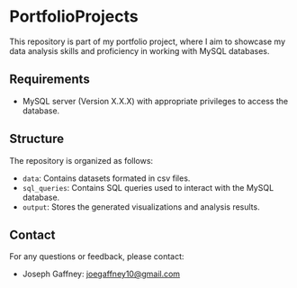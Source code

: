 # PortfolioProjects
This repository is part of my portfolio project, where I aim to showcase my data analysis skills and proficiency in working with MySQL databases. 

## Requirements
- MySQL server (Version X.X.X) with appropriate privileges to access the database.

## Structure
The repository is organized as follows:
- `data`: Contains datasets formated in csv files.
- `sql_queries`: Contains SQL queries used to interact with the MySQL database.
- `output`: Stores the generated visualizations and analysis results.

## Contact
For any questions or feedback, please contact:
- Joseph Gaffney: joegaffney10@gmail.com
